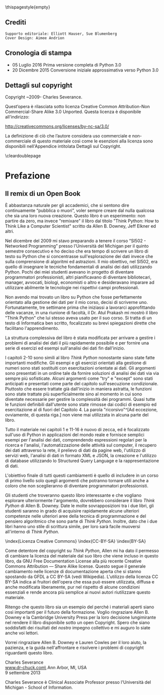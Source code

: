 ﻿
\thispagestyle{empty}

Crediti
-------

    Supporto editoriale: Elliott Hauser, Sue Blumenberg
    Cover Design: Aimee Andrion

Cronologia di stampa
----------------

* 05 Luglio 2016 Prima versione completa di Python 3.0
* 20 Dicembre 2015 Conversione iniziale approssimativa verso Python 3.0

Dettagli sul copyright
-----------------

Copyright ~2009- Charles Severance.

Quest’opera è rilasciata sotto licenza Creative Common Attribution-Non Commercial-Share Alike 3.0 Unported.
Questa licenza è disponibile all'indirizzo:

http://creativecommons.org/licenses/by-nc-sa/3.0/

La definizione di ciò che l’autore considera uso commerciale e non-commerciale di questo materiale così come le esenzioni alla licenza sono disponibili nell'Appendice intitolata Dettagli sul Copyright.

\cleardoublepage

Prefazione
=======

Il remix di un Open Book
---------------------

È abbastanza naturale per gli accademici, che si sentono dire continuamente “pubblica o muori”, voler sempre creare dal nulla qualcosa che sia una loro nuova creazione. Questo libro è un esperimento: non partire da zero, ma invece "remixare" il libro dal titolo "Think Python: How to Think Like a Computer Scientist" scritto da Allen B. Downey, Jeff Elkner ed altri.

Nel dicembre del 2009 mi stavo preparando a tenere il corso “SI502 - Networked Programming” presso l'Università del Michigan per il quinto semestre consecutivo e ho deciso che era tempo di scrivere un libro di testo su Python che si concentrasse sull'esplorazione dei dati invece che sulla comprensione di algoritmi ed astrazioni. Il mio obiettivo, nel SI502, era quello di insegnare le tecniche fondamentali di analisi dei dati utilizzando Python. Pochi dei miei studenti avevano in progetto di diventare programmatori professionisti, altri pianificavano di diventare bibliotecari, manager, avvocati, biologi, economisti o altro e desideravano imparare ad utilizzare abilmente le tecnologie nei rispettivi campi professionali.

Non avendo mai trovato un libro su Python che fosse perfettamente orientato alla gestione dei dati per il mio corso, decisi di scriverne uno. Fortunatamente, tre settimane prima che iniziassi a lavorarci approfittando delle vacanze, in una riunione di facoltà, il Dr. Atul Prakash mi mostrò il libro "Think Python" che lui stesso aveva usato per il suo corso. Si tratta di un testo di Informatica ben scritto, focalizzato su brevi spiegazioni dirette che facilitano l'apprendimento.

La struttura complessiva del libro è stata modificata per arrivare a gestire i problemi di analisi dei dati il più rapidamente possibile e per fornire una serie di esercizi ed esempi sull'analisi dei dati fin dall'inizio.

I capitoli 2-10 sono simili al libro *Think Python* nonostante siano state fatte importanti modifiche. Gli esempi e gli esercizi orientati alla gestione di numeri sono stati sostituiti con esercitazioni orientate ai dati. Gli argomenti sono presentati in un ordine tale da fornire soluzioni di analisi dei dati via via sempre più sofisticate. Alcuni argomenti come "try" e "except" sono stati anticipati e presentati come parte del capitolo sull'esecuzione condizionale. Piuttosto che essere trattate già dall'inizio in maniera astratta, le funzioni sono state trattate più superficialmente sino al momento in cui sono diventate necessarie per gestire la complessità dei programmi.
Quasi tutte le funzioni definibili dall'utente sono state rimosse dai codici di esempio ed esercitazione al di fuori del Capitolo 4. La parola "ricorsivo"^[Ad eccezione, ovviamente, di questa riga.] non viene mai utilizzata in alcuna parte del libro.

Tutto il materiale nei capitoli 1 e 11-16 è nuovo di zecca, ed è focalizzato sull'uso di Python in applicazioni del mondo reale e fornisce semplici esempi per l'analisi dei dati, comprendendo espressioni regolari per la ricerca e l'analisi, l'automatizzazione delle attività sul computer, il recupero dei dati attraverso la rete, il prelievo di dati da pagine web, l'utilizzo di servizi web, l'analisi di dati in formato XML e JSON, la creazione e l'utilizzo di database utilizzando lo Structured Query Language e la rappresentazione di dati.

L'obiettivo finale di tutti questi cambiamenti è quello di includere in un corso di primo livello solo quegli argomenti che potranno tornare utili anche a coloro che non sceglieranno di diventare programmatori professionisti.

Gli studenti che troveranno questo libro interessante e che vogliano esplorare ulteriormente l'argomento, dovrebbero considerare il libro *Think Python* di Allen B. Downey. Date le molte sovrapposizioni tra i due libri, gli studenti saranno in grado di acquisire rapidamente alcune ulteriori competenze nelle ulteriori aree della tecnica di programmazione e del pensiero algoritmico che sono parte di *Think Python*. Inoltre, dato che i due libri hanno uno stile di scrittura simile, per loro sarà facile muoversi all'interno di *Think Python*.

\index{Licenza Creative Commons}
\index{CC-BY-SA}
\index{BY-SA}

Come detentore del copyright su *Think Python*, Allen mi ha dato il permesso di cambiare la licenza del materiale dal suo libro che viene incluso in questo libro, da GNU Free Documentation License alla più recente Creative Commons Attribution — Share Alike license. Questo segue il generale cambiamento nelle licenze di documentazione aperta che si stanno spostando da GFDL a CC BY-SA (vedi Wikipedia). L'utilizzo della licenza CC BY-SA indica ai fruitori dell'opera che essa può essere utilizzata, diffusa e anche modificata liberamente, pur nel rispetto di alcune condizioni essenziali e rende ancora più semplice ai nuovi autori riutilizzare questo materiale.

Ritengo che questo libro sia un esempio del perché i materiali aperti siano così importanti per il futuro della formazione. Voglio ringraziare Allen B. Downey e la Cambridge University Press per la loro decisione lungimirante nel rendere il libro disponibile sotto un open Copyright. Spero che siano soddisfatti dei risultati del *nostro* impegno collettivo e mi auguro lo siate anche voi lettori.

Vorrei ringraziare Allen B. Downey e Lauren Cowles per il loro aiuto, la pazienza, e la guida nell'affrontare e risolvere i problemi di copyright riguardanti questo libro.

Charles Severance\
www.dr-chuck.com\
Ann Arbor, MI, USA\
9 settembre 2013

Charles Severance è Clinical Associate Professor presso l'Università del Michigan - School of Information.
